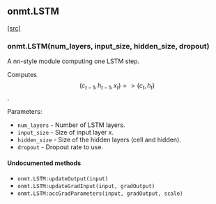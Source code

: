 <a name="onmt.LSTM.dok"></a>


## onmt.LSTM ##


<a class="entityLink" href="https://github.com/opennmt/opennmt/blob/39968aa86f3b4f7a7c93720c38460e10a0f040a4/lib/onmt/LSTM.lua#L17">[src]</a>
<a name="onmt.LSTM"></a>


### onmt.LSTM(num_layers, input_size, hidden_size, dropout) ###

A nn-style module computing one LSTM step.

Computes $$(c_{t-1}, h_{t-1}, x_t) => (c_{t}, h_{t})$$.

Parameters:

  * `num_layers` - Number of LSTM layers.  
  * `input_size` -  Size of input layer x.
  * `hidden_size` -  Size of the hidden layers (cell and hidden).
  * `dropout` - Dropout rate to use.



#### Undocumented methods ####

<a name="onmt.LSTM:updateOutput"></a>
 * `onmt.LSTM:updateOutput(input)`
<a name="onmt.LSTM:updateGradInput"></a>
 * `onmt.LSTM:updateGradInput(input, gradOutput)`
<a name="onmt.LSTM:accGradParameters"></a>
 * `onmt.LSTM:accGradParameters(input, gradOutput, scale)`
